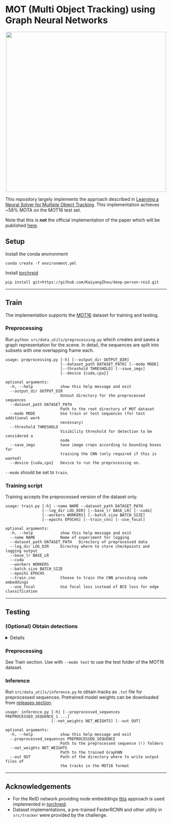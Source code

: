 # MOT (Multi Object Tracking) using Graph Neural Networks

<p align="center">
  <img src="anim.gif" width="500">
</p>

This repository largely implements the approach described in [Learning a Neural Solver for Multiple Object Tracking](https://arxiv.org/abs/1912.07515). This implementation achieves ~58% MOTA on the MOT16 test set.

Note that this is **not** the official implementation of the paper which will be published [here](https://github.com/dvl-tum/mot_neural_solver).

## Setup
Install the conda environment
```
conda create -f environment.yml
```
Install [torchreid](https://github.com/KaiyangZhou/deep-person-reid)
```
pip install git+https://github.com/KaiyangZhou/deep-person-reid.git
```

---

## Train
The implementation supports the [MOT16](https://motchallenge.net/data/MOT16/) dataset for training and testing.

### Preprocessing
Run `python src/data_utils/preprocessing.py` which creates and saves a graph representation for the scene. In detail, the sequences are 
split into subsets with one overlapping frame each.
``` 
usage: preprocessing.py [-h] [--output_dir OUTPUT_DIR]
                        [--dataset_path DATASET_PATH] [--mode MODE]
                        [--threshold THRESHOLD] [--save_imgs]
                        [--device {cuda,cpu}]

optional arguments:
  -h, --help            show this help message and exit
  --output_dir OUTPUT_DIR
                        Outout directory for the preprocessed sequences
  --dataset_path DATASET_PATH
                        Path to the root directory of MOT dataset
  --mode MODE           Use train or test sequences (for test additional work
                        necessary)
  --threshold THRESHOLD
                        Visibility threshold for detection to be considered a
                        node
  --save_imgs           Save image crops according to bounding boxes for
                        training the CNN (only required if this is wanted)
  --device {cuda,cpu}   Device to run the preprocessing on.
```
`--mode` should be set to `train`.

### Training script
Training accepts the preprocessed version of the dataset only.
```
usage: train.py [-h] --name NAME --dataset_path DATASET_PATH
                [--log_dir LOG_DIR] [--base_lr BASE_LR] [--cuda]
                [--workers WORKERS] [--batch_size BATCH_SIZE]
                [--epochs EPOCHS] [--train_cnn] [--use_focal]

optional arguments:
  -h, --help            show this help message and exit
  --name NAME           Name of experiment for logging
  --dataset_path DATASET_PATH   Directory of preprocessed data
  --log_dir LOG_DIR     Directoy where to store checkpoints and logging output
  --base_lr BASE_LR
  --cuda
  --workers WORKERS
  --batch_size BATCH_SIZE
  --epochs EPOCHS
  --train_cnn           Choose to train the CNN providing node embeddings
  --use_focal           Use focal loss instead of BCE loss for edge classification
```

---

## Testing
### (Optional) Obtain detections
<details>

  If you do not want to use the public detections that come with the MOT16 dataset, run `src/data_utils/run_obj_detect.py` to use a pre-trained FasterRCNN for detection on the sequences. The FasterRCNN model weights can be downloaded [here](https://drive.google.com/file/d/12FlTPh5gjPqvY2u0N5Wxn089Hb1gFUb5/view?usp=sharing).
  ```
  usage: run_obj_detect.py [-h] [--model_path MODEL_PATH]
                          [--dataset_path DATASET_PATH] [--device DEVICE]
                          [--out_path OUT_PATH]

  Run object detection on MOT16 sequences and generate output files with
  detections for each sequence in the same format as the `gt.txt` files of the
  training sequences

  optional arguments:
    -h, --help            show this help message and exit
    --model_path MODEL_PATH
                          Path to the FasterRCNN model
    --dataset_path DATASET_PATH
                          Path to the split of MOT16 to run detection on.
    --device DEVICE
    --out_path OUT_PATH   Output directory of the .txt files with detections
  ```
  The output files can then easily be copied to the respective sequence folder, e.g., as `MOT16-02/gt/gt.txt` for the
  produced `MOT16-02.txt` file.  
  In this way, we can just use the same pre-processing script from the training script.

</details>

### Preprocessing
See Train section. Use with `--mode test` to use the test folder of the MOT16 dataset.

### Inference
Run `src/data_utils/inference.py` to obtain tracks as `.txt` file for preprocessed sequences. Pretrained model weights can be downloaded from [releases section](https://github.com/selflein/GraphNN-Multi-Object-Tracking/releases).
```
usage: inference.py [-h] [--preprocessed_sequences PREPROCESSED_SEQUENCE_1 ...]
                    [--net_weights NET_WEIGHTS] [--out OUT]

optional arguments:
  -h, --help            show this help message and exit
  --preprocessed_sequences PREPROCESSED_SEQUENCE
                        Path to the preprocessed sequence (!) folders
  --net_weights NET_WEIGHTS
                        Path to the trained GraphNN
  --out OUT             Path of the directory where to write output files of
                        the tracks in the MOT16 format

```

---

## Acknowledgements
* For the ReID network providing node embeddings [this](https://arxiv.org/abs/1905.00953) approach is used 
implemented in [torchreid](https://github.com/KaiyangZhou/deep-person-reid). 
* Dataset implementations, a pre-trained FasterRCNN and other utility in `src/tracker` were provided by the challenge.

